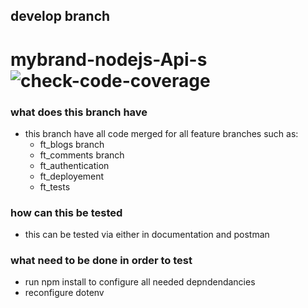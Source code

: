 ## develop branch
# mybrand-nodejs-Api-s ![check-code-coverage](https://img.shields.io/badge/code--coverage-91.57%25-yellow)

### what does this branch have
* this branch have all code merged for all feature branches
 such as:
  * ft_blogs branch
  * ft_comments branch
  * ft_authentication
  * ft_deployement
  * ft_tests
### how can this be tested
 * this can be tested via either in documentation and postman
### what need to be done in order to test
 * run npm install to configure all needed depndendancies
 * reconfigure dotenv